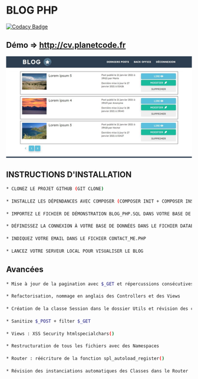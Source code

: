 # BLOG PHP

[![Codacy Badge](https://app.codacy.com/project/badge/Grade/526fdc70ae264a678162052c381bca4b)](https://www.codacy.com/gh/JEND-CODES/BLOG-PHP/dashboard?utm_source=github.com&amp;utm_medium=referral&amp;utm_content=JEND-CODES/BLOG-PHP&amp;utm_campaign=Badge_Grade)

## Démo => http://cv.planetcode.fr

![BLOGPHP](https://raw.githubusercontent.com/JEND-CODES/BLOG-PHP/main/content/theme/img/CapchaBlog.JPG)

## INSTRUCTIONS D'INSTALLATION
``` bash
* CLONEZ LE PROJET GITHUB (GIT CLONE)

* INSTALLEZ LES DÉPENDANCES AVEC COMPOSER (COMPOSER INIT + COMPOSER INSTALL)

* IMPORTEZ LE FICHIER DE DÉMONSTRATION BLOG_PHP.SQL DANS VOTRE BASE DE DONNÉES

* DÉFINISSEZ LA CONNEXION À VOTRE BASE DE DONNÉES DANS LE FICHIER DATABASE.PHP

* INDIQUEZ VOTRE EMAIL DANS LE FICHIER CONTACT_ME.PHP

* LANCEZ VOTRE SERVEUR LOCAL POUR VISUALISER LE BLOG
```

## Avancées
``` bash
* Mise à jour de la pagination avec $_GET et répercussions consécutives dans les Controllers et les Views

* Refactorisation, nommage en anglais des Controllers et des Views

* Création de la classe Session dans le dossier Utils et révision des controllers 

* Sanitize $_POST + filter $_GET 

* Views : XSS Security htmlspecialchars()

* Restructuration de tous les fichiers avec des Namespaces

* Router : réécriture de la fonction spl_autoload_register()

* Révision des instanciations automatiques des Classes dans le Router
```


